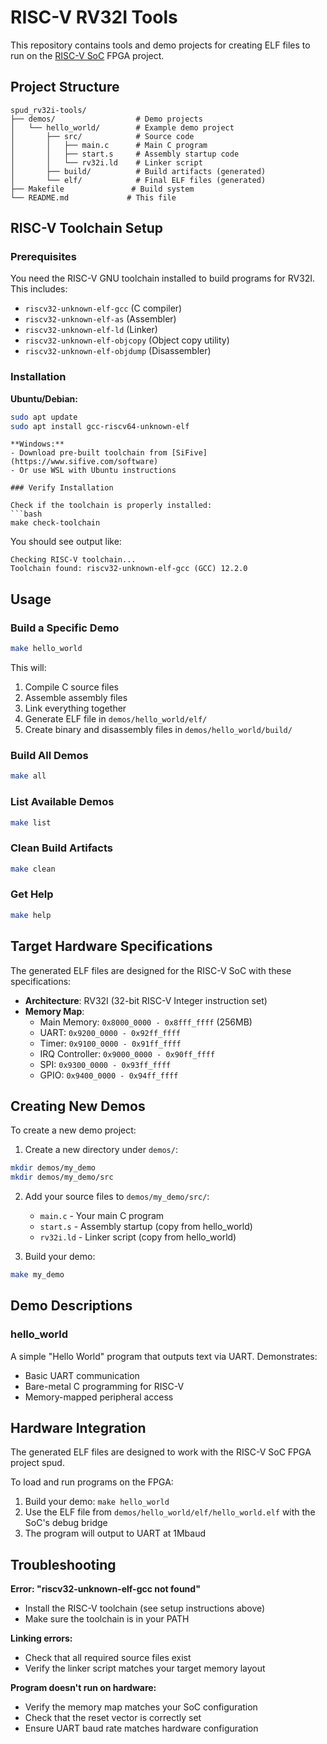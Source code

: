 # RISC-V RV32I Tools

This repository contains tools and demo projects for creating ELF files to run on the [RISC-V SoC](../vivado_proj/spud_riscv_soc) FPGA project.

## Project Structure

```
spud_rv32i-tools/
├── demos/                  # Demo projects
│   └── hello_world/        # Example demo project
│       ├── src/            # Source code
│       │   ├── main.c      # Main C program
│       │   ├── start.s     # Assembly startup code
│       │   └── rv32i.ld    # Linker script
│       ├── build/          # Build artifacts (generated)
│       └── elf/            # Final ELF files (generated)
├── Makefile               # Build system
└── README.md             # This file
```

## RISC-V Toolchain Setup

### Prerequisites

You need the RISC-V GNU toolchain installed to build programs for RV32I. This includes:
- `riscv32-unknown-elf-gcc` (C compiler)
- `riscv32-unknown-elf-as` (Assembler)
- `riscv32-unknown-elf-ld` (Linker)
- `riscv32-unknown-elf-objcopy` (Object copy utility)
- `riscv32-unknown-elf-objdump` (Disassembler)

### Installation

**Ubuntu/Debian:**
```bash
sudo apt update
sudo apt install gcc-riscv64-unknown-elf
```

```
**Windows:**
- Download pre-built toolchain from [SiFive](https://www.sifive.com/software)
- Or use WSL with Ubuntu instructions

### Verify Installation

Check if the toolchain is properly installed:
```bash
make check-toolchain
```

You should see output like:
```
Checking RISC-V toolchain...
Toolchain found: riscv32-unknown-elf-gcc (GCC) 12.2.0
```

## Usage

### Build a Specific Demo

```bash
make hello_world
```

This will:
1. Compile C source files
2. Assemble assembly files  
3. Link everything together
4. Generate ELF file in `demos/hello_world/elf/`
5. Create binary and disassembly files in `demos/hello_world/build/`

### Build All Demos

```bash
make all
```

### List Available Demos

```bash
make list
```

### Clean Build Artifacts

```bash
make clean
```

### Get Help

```bash
make help
```

## Target Hardware Specifications

The generated ELF files are designed for the RISC-V SoC with these specifications:

- **Architecture**: RV32I (32-bit RISC-V Integer instruction set)
- **Memory Map**:
  - Main Memory: `0x8000_0000 - 0x8fff_ffff` (256MB)
  - UART: `0x9200_0000 - 0x92ff_ffff`
  - Timer: `0x9100_0000 - 0x91ff_ffff` 
  - IRQ Controller: `0x9000_0000 - 0x90ff_ffff`
  - SPI: `0x9300_0000 - 0x93ff_ffff`
  - GPIO: `0x9400_0000 - 0x94ff_ffff`

## Creating New Demos

To create a new demo project:

1. Create a new directory under `demos/`:
```bash
mkdir demos/my_demo
mkdir demos/my_demo/src
```

2. Add your source files to `demos/my_demo/src/`:
   - `main.c` - Your main C program
   - `start.s` - Assembly startup (copy from hello_world)
   - `rv32i.ld` - Linker script (copy from hello_world)

3. Build your demo:
```bash
make my_demo
```

## Demo Descriptions

### hello_world
A simple "Hello World" program that outputs text via UART. Demonstrates:
- Basic UART communication
- Bare-metal C programming for RISC-V
- Memory-mapped peripheral access

## Hardware Integration

The generated ELF files are designed to work with the RISC-V SoC FPGA project spud.

To load and run programs on the FPGA:
1. Build your demo: `make hello_world`
2. Use the ELF file from `demos/hello_world/elf/hello_world.elf` with the SoC's debug bridge
3. The program will output to UART at 1Mbaud

## Troubleshooting

**Error: "riscv32-unknown-elf-gcc not found"**
- Install the RISC-V toolchain (see setup instructions above)
- Make sure the toolchain is in your PATH

**Linking errors:**
- Check that all required source files exist
- Verify the linker script matches your target memory layout

**Program doesn't run on hardware:**
- Verify the memory map matches your SoC configuration
- Check that the reset vector is correctly set
- Ensure UART baud rate matches hardware configuration
